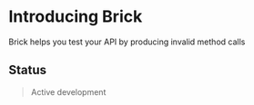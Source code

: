 # Introducing Brick

Brick helps you test your API by producing invalid method calls

## Status

> Active development
